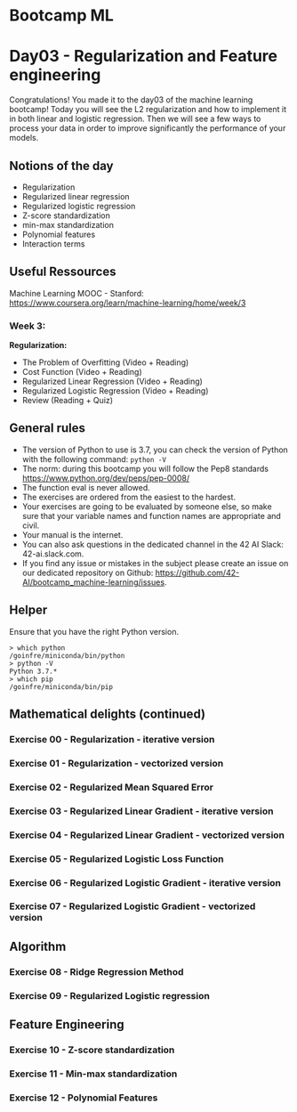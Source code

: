 # Bootcamp ML

# Day03 - Regularization and Feature engineering

Congratulations! You made it to the day03 of the machine learning bootcamp! Today you will see the L2 regularization and how to implement it in both linear and logistic regression. Then we will see a few ways to process your data in order to improve significantly the performance of your models. 


## Notions of the day

* Regularization 
* Regularized linear regression
* Regularized logistic regression
* Z-score standardization
* min-max standardization
* Polynomial features
* Interaction terms 


## Useful Ressources  
  
Machine Learning MOOC - Stanford:  
https://www.coursera.org/learn/machine-learning/home/week/3

### Week 3: 

**Regularization:**

* The Problem of Overfitting (Video + Reading)
* Cost Function (Video + Reading)
* Regularized Linear Regression (Video + Reading)
* Regularized Logistic Regression (Video + Reading)
* Review (Reading + Quiz)
 
 
## General rules

* The version of Python to use is 3.7, you can check the version of Python with the following command: `python -V`
* The norm: during this bootcamp you will follow the Pep8 standards https://www.python.org/dev/peps/pep-0008/
* The function eval is never allowed.
* The exercises are ordered from the easiest to the hardest.
* Your exercises are going to be evaluated by someone else, so make sure that your variable names and function names are appropriate and civil. 
* Your manual is the internet.
* You can also ask questions in the dedicated channel in the 42 AI Slack: 42-ai.slack.com.
* If you find any issue or mistakes in the subject please create an issue on our dedicated repository on Github:  https://github.com/42-AI/bootcamp_machine-learning/issues.

## Helper 

Ensure that you have the right Python version.

```
> which python
/goinfre/miniconda/bin/python
> python -V
Python 3.7.*
> which pip
/goinfre/miniconda/bin/pip
```

## Mathematical delights (continued)

### Exercise 00 - Regularization - iterative version

### Exercise 01 - Regularization - vectorized version

### Exercise 02 - Regularized Mean Squared Error

### Exercise 03 - Regularized Linear Gradient - iterative version

### Exercise 04 - Regularized Linear Gradient - vectorized version

### Exercise 05 - Regularized Logistic Loss Function

### Exercise 06 - Regularized Logistic Gradient - iterative version

### Exercise 07 - Regularized Logistic Gradient - vectorized version


## Algorithm

### Exercise 08 - Ridge Regression Method

### Exercise 09 - Regularized Logistic regression


## Feature Engineering

### Exercise 10 - Z-score standardization

### Exercise 11 - Min-max standardization

### Exercise 12 - Polynomial Features
